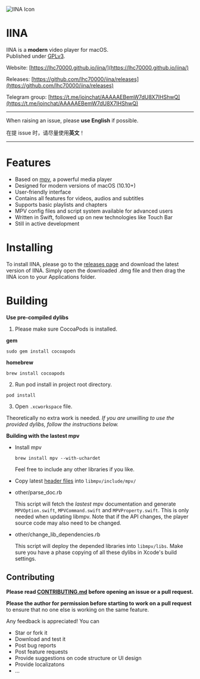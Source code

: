 ![IINA Icon](https://github.com/lhc70000/iina/raw/master/iina/Assets.xcassets/AppIcon.appiconset/256-1.png)

# IINA

IINA is a **modern** video player for macOS.  
Published under [GPLv3](https://github.com/lhc70000/iina/blob/master/LICENSE).

Website: [https://lhc70000.github.io/iina/](https://lhc70000.github.io/iina/)

Releases: [https://github.com/lhc70000/iina/releases](https://github.com/lhc70000/iina/releases)

Telegram group: 
[https://t.me/joinchat/AAAAAEBemW7dU8X7IHShwQ](https://t.me/joinchat/AAAAAEBemW7dU8X7IHShwQ)

---

When raising an issue, please **use English** if possible.  

在提 issue 时，请尽量使用**英文**！  

---

# Features

- Based on [mpv](https://github.com/mpv-player/mpv), a powerful media player
- Designed for modern versions of macOS (10.10+)
- User-friendly interface
- Contains all features for videos, audios and subtitles
- Supports basic playlists and chapters
- MPV config files and script system available for advanced users
- Written in Swift, followed up on new technologies like Touch Bar
- Still in active development

# Installing

To install IINA, please go to the [releases page](https://github.com/lhc70000/iina/releases) and download the latest version of IINA. Simply open the downloaded .dmg file and then drag the IINA icon to your Applications folder.

# Building

**Use pre-compiled dylibs**

1. Please make sure CocoaPods is installed.

  **gem**
  ```
  sudo gem install cocoapods
  ```
  **homebrew**
  ```
  brew install cocoapods
  ```

2. Run pod install in project root directory.
  ```
  pod install
  ```
  
3. Open `.xcworkspace` file.

Theoretically no extra work is needed. _If you are unwilling to use the provided dylibs, follow the instructions below._

**Building with the lastest mpv**

* Install mpv

  ```
  brew install mpv --with-uchardet
  ```
  
  Feel free to include any other libraries if you like.
  
* Copy latest [header files](https://github.com/mpv-player/mpv/tree/master/libmpv) into `libmpv/include/mpv/`

* other/parse_doc.rb

  This script will fetch the *lastest* mpv documentation and generate `MPVOption.swift`, `MPVCommand.swift` and `MPVProperty.swift`. This is only needed when updating libmpv. Note that if the API changes, the player source code may also need to be changed.

* other/change_lib_dependencies.rb

  This script will deploy the depended libraries into `libmpv/libs`.
  Make sure you have a phase copying of all these dylibs in Xcode's build settings.

## Contributing

**Please read [CONTRIBUTING.md](https://github.com/lhc70000/iina/blob/master/CONTRIBUTING.md) before opening an issue or a pull request.**

**Please the author for permission before starting to work on a pull request** to ensure that no one else is working on the same feature.

Any feedback is appreciated! You can

- Star or fork it
- Download and test it
- Post bug reports
- Post feature requests
- Provide suggestions on code structure or UI design
- Provide localizatons
- ...

